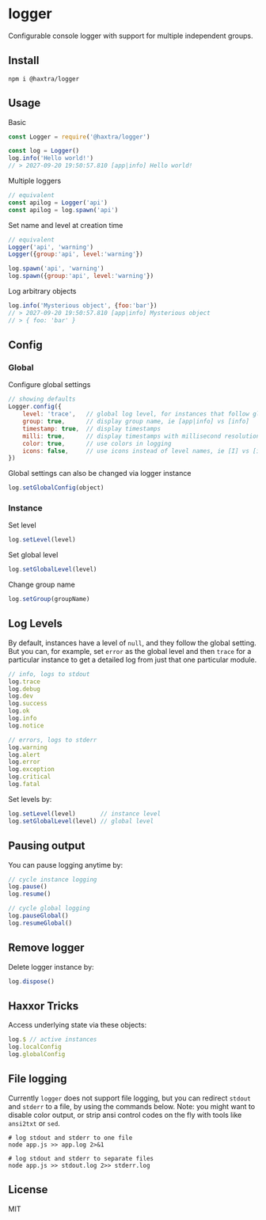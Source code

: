 # logger

Configurable console logger with support for multiple independent groups.


## Install

	npm i @haxtra/logger


## Usage

Basic

```js
const Logger = require('@haxtra/logger')

const log = Logger()
log.info('Hello world!')
// > 2027-09-20 19:50:57.810 [app|info] Hello world!
```

Multiple loggers

```js
// equivalent
const apilog = Logger('api')
const apilog = log.spawn('api')
```

Set name and level at creation time

```js
// equivalent
Logger('api', 'warning')
Logger({group:'api', level:'warning'})

log.spawn('api', 'warning')
log.spawn({group:'api', level:'warning'})
```

Log arbitrary objects

```js
log.info('Mysterious object', {foo:'bar'})
// > 2027-09-20 19:50:57.810 [app|info] Mysterious object
// > { foo: 'bar' }
```


## Config

### Global

Configure global settings

```js
// showing defaults
Logger.config({
	level: 'trace',   // global log level, for instances that follow global setting (see Levels below)
	group: true,      // display group name, ie [app|info] vs [info]
	timestamp: true,  // display timestamps
	milli: true,      // display timestamps with millisecond resolution
	color: true,      // use colors in logging
	icons: false,     // use icons instead of level names, ie [I] vs [info]
})
```

Global settings can also be changed via logger instance

```js
log.setGlobalConfig(object)
```

### Instance

Set level

```js
log.setLevel(level)
```

Set global level

```js
log.setGlobalLevel(level)
```

Change group name

```js
log.setGroup(groupName)
```


## Log Levels

By default, instances have a level of `null`, and they follow the global setting. But you can, for example, set `error` as the global level and then `trace` for a particular instance to get a detailed log from just that one particular module.

```js
// info, logs to stdout
log.trace
log.debug
log.dev
log.success
log.ok
log.info
log.notice

// errors, logs to stderr
log.warning
log.alert
log.error
log.exception
log.critical
log.fatal
```
Set levels by:

```js
log.setLevel(level)       // instance level
log.setGlobalLevel(level) // global level
```


## Pausing output

You can pause logging anytime by:

```js
// cycle instance logging
log.pause()
log.resume()

// cycle global logging
log.pauseGlobal()
log.resumeGlobal()
```


## Remove logger

Delete logger instance by:

```js
log.dispose()
```


## Haxxor Tricks

Access underlying state via these objects:

```js
log.$ // active instances
log.localConfig
log.globalConfig
```


## File logging

Currently `logger` does not support file logging, but you can redirect `stdout` and `stderr` to a file, by using the commands below. Note: you might want to disable color output, or strip ansi control codes on the fly with tools like `ansi2txt` or `sed`.

```console
# log stdout and stderr to one file
node app.js >> app.log 2>&1

# log stdout and stderr to separate files
node app.js >> stdout.log 2>> stderr.log
```


## License

MIT
